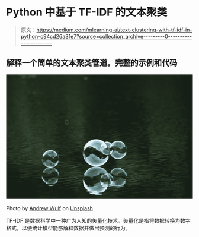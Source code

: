 # Python 中基于 TF-IDF 的文本聚类

> 原文：<https://medium.com/mlearning-ai/text-clustering-with-tf-idf-in-python-c94cd26a31e7?source=collection_archive---------0----------------------->

## 解释一个简单的文本聚类管道。完整的示例和代码

![](img/1d1435d7ef714d313bd10f410f469d9d.png)

Photo by [Andrew Wulf](https://unsplash.com/@andreuuuw?utm_source=unsplash&utm_medium=referral&utm_content=creditCopyText) on [Unsplash](https://unsplash.com/s/photos/bubbles?utm_source=unsplash&utm_medium=referral&utm_content=creditCopyText)

TF-IDF 是数据科学中一种广为人知的矢量化技术。矢量化是指将数据转换为数字格式，以便统计模型能够解释数据并做出预测的行为。